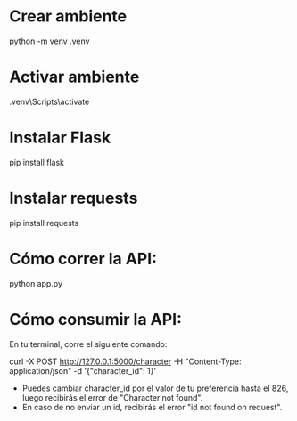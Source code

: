 # Crear ambiente
python -m venv .venv

# Activar ambiente
.venv\Scripts\activate

# Instalar Flask
pip install flask

# Instalar requests
pip install requests

# Cómo correr la API:
python app.py

# Cómo consumir la API:
En tu terminal, corre el siguiente comando:

curl -X POST http://127.0.0.1:5000/character -H "Content-Type: application/json" -d '{"character_id": 1}'

- Puedes cambiar character_id por el valor de tu preferencia hasta el 826, luego recibirás el error de "Character not found".
- En caso de no enviar un id, recibirás el error "id not found on request".
